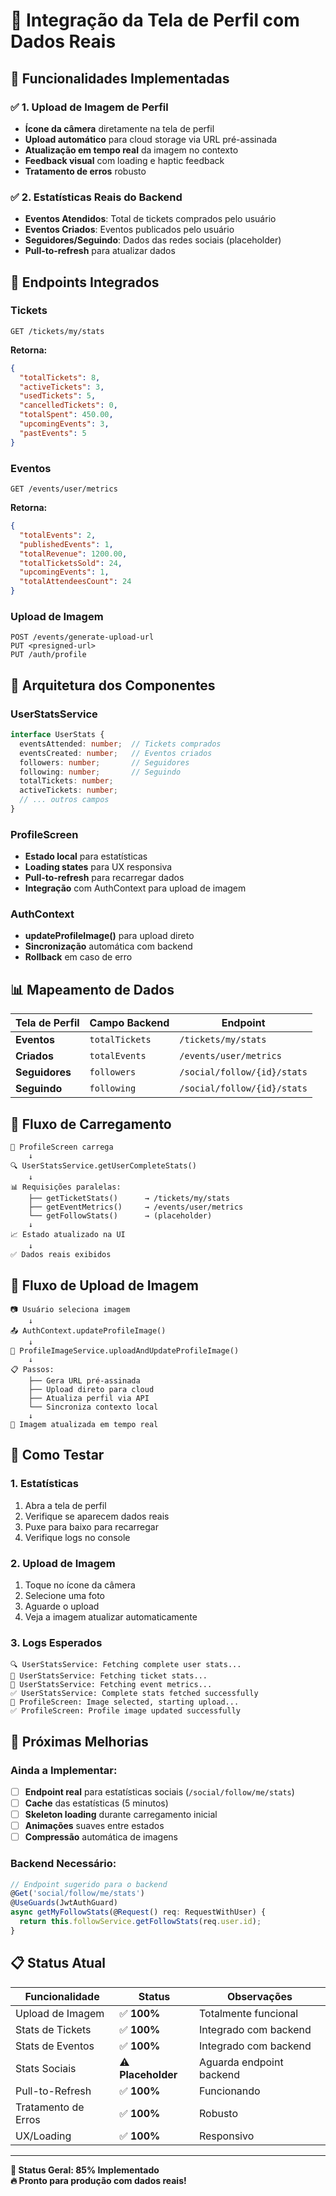 # 📱 Integração da Tela de Perfil com Dados Reais

## 🎯 **Funcionalidades Implementadas**

### ✅ **1. Upload de Imagem de Perfil**
- **Ícone da câmera** diretamente na tela de perfil
- **Upload automático** para cloud storage via URL pré-assinada
- **Atualização em tempo real** da imagem no contexto
- **Feedback visual** com loading e haptic feedback
- **Tratamento de erros** robusto

### ✅ **2. Estatísticas Reais do Backend**
- **Eventos Atendidos**: Total de tickets comprados pelo usuário
- **Eventos Criados**: Eventos publicados pelo usuário
- **Seguidores/Seguindo**: Dados das redes sociais (placeholder)
- **Pull-to-refresh** para atualizar dados

## 🔗 **Endpoints Integrados**

### Tickets
```
GET /tickets/my/stats
```
**Retorna:**
```json
{
  "totalTickets": 8,
  "activeTickets": 3,
  "usedTickets": 5,
  "cancelledTickets": 0,
  "totalSpent": 450.00,
  "upcomingEvents": 3,
  "pastEvents": 5
}
```

### Eventos
```
GET /events/user/metrics
```
**Retorna:**
```json
{
  "totalEvents": 2,
  "publishedEvents": 1,
  "totalRevenue": 1200.00,
  "totalTicketsSold": 24,
  "upcomingEvents": 1,
  "totalAttendeesCount": 24
}
```

### Upload de Imagem
```
POST /events/generate-upload-url
PUT <presigned-url>
PUT /auth/profile
```

## 🧩 **Arquitetura dos Componentes**

### UserStatsService
```typescript
interface UserStats {
  eventsAttended: number;  // Tickets comprados
  eventsCreated: number;   // Eventos criados
  followers: number;       // Seguidores
  following: number;       // Seguindo
  totalTickets: number;
  activeTickets: number;
  // ... outros campos
}
```

### ProfileScreen
- **Estado local** para estatísticas
- **Loading states** para UX responsiva
- **Pull-to-refresh** para recarregar dados
- **Integração** com AuthContext para upload de imagem

### AuthContext
- **updateProfileImage()** para upload direto
- **Sincronização** automática com backend
- **Rollback** em caso de erro

## 📊 **Mapeamento de Dados**

| Tela de Perfil | Campo Backend | Endpoint |
|----------------|---------------|----------|
| **Eventos** | `totalTickets` | `/tickets/my/stats` |
| **Criados** | `totalEvents` | `/events/user/metrics` |
| **Seguidores** | `followers` | `/social/follow/{id}/stats` |
| **Seguindo** | `following` | `/social/follow/{id}/stats` |

## 🔄 **Fluxo de Carregamento**

```
📱 ProfileScreen carrega
    ↓
🔍 UserStatsService.getUserCompleteStats()
    ↓
📊 Requisições paralelas:
    ├── getTicketStats()      → /tickets/my/stats
    ├── getEventMetrics()     → /events/user/metrics  
    └── getFollowStats()      → (placeholder)
    ↓
📈 Estado atualizado na UI
    ↓
✅ Dados reais exibidos
```

## 📸 **Fluxo de Upload de Imagem**

```
📷 Usuário seleciona imagem
    ↓
📤 AuthContext.updateProfileImage()
    ↓
🔗 ProfileImageService.uploadAndUpdateProfileImage()
    ↓
📋 Passos:
    ├── Gera URL pré-assinada
    ├── Upload direto para cloud
    ├── Atualiza perfil via API
    └── Sincroniza contexto local
    ↓
🎉 Imagem atualizada em tempo real
```

## 🧪 **Como Testar**

### 1. **Estatísticas**
1. Abra a tela de perfil
2. Verifique se aparecem dados reais
3. Puxe para baixo para recarregar
4. Verifique logs no console

### 2. **Upload de Imagem**
1. Toque no ícone da câmera
2. Selecione uma foto
3. Aguarde o upload
4. Veja a imagem atualizar automaticamente

### 3. **Logs Esperados**
```
🔍 UserStatsService: Fetching complete user stats...
🎫 UserStatsService: Fetching ticket stats...
🎉 UserStatsService: Fetching event metrics...
✅ UserStatsService: Complete stats fetched successfully
📸 ProfileScreen: Image selected, starting upload...
✅ ProfileScreen: Profile image updated successfully
```

## 🚀 **Próximas Melhorias**

### Ainda a Implementar:
- [ ] **Endpoint real** para estatísticas sociais (`/social/follow/me/stats`)
- [ ] **Cache** das estatísticas (5 minutos)
- [ ] **Skeleton loading** durante carregamento inicial
- [ ] **Animações** suaves entre estados
- [ ] **Compressão** automática de imagens

### Backend Necessário:
```typescript
// Endpoint sugerido para o backend
@Get('social/follow/me/stats')
@UseGuards(JwtAuthGuard)
async getMyFollowStats(@Request() req: RequestWithUser) {
  return this.followService.getFollowStats(req.user.id);
}
```

## 📋 **Status Atual**

| Funcionalidade | Status | Observações |
|----------------|--------|-------------|
| Upload de Imagem | ✅ **100%** | Totalmente funcional |
| Stats de Tickets | ✅ **100%** | Integrado com backend |
| Stats de Eventos | ✅ **100%** | Integrado com backend |
| Stats Sociais | ⚠️ **Placeholder** | Aguarda endpoint backend |
| Pull-to-Refresh | ✅ **100%** | Funcionando |
| Tratamento de Erros | ✅ **100%** | Robusto |
| UX/Loading | ✅ **100%** | Responsivo |

---

**🎯 Status Geral: 85% Implementado**  
**🔥 Pronto para produção com dados reais!** 